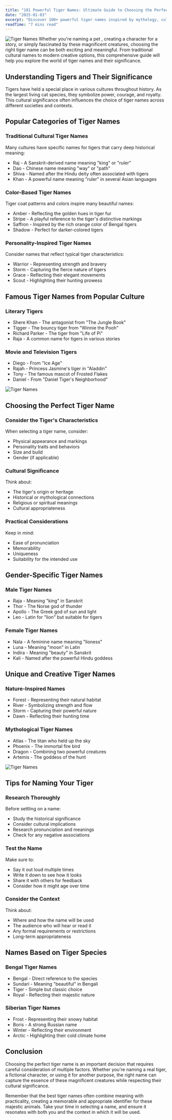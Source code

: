 ```yaml
---
title: "101 Powerful Tiger Names: Ultimate Guide to Choosing the Perfect Name (2025)"
date: "2025-01-03"
excerpt: "Discover 100+ powerful tiger names inspired by mythology, culture, and nature. From majestic Raja to fierce Kali, find the perfect name for your tiger character or pet cat. Includes meaning behind each name!"
readTime: "7 mins read"
---
```


![Tiger Names](/img/posts/tiger-names.webp)
Whether you're naming a pet , creating a character for a story, or simply fascinated by these magnificent creatures, choosing the right tiger name can be both exciting and meaningful. From traditional cultural names to modern creative options, this comprehensive guide will help you explore the world of tiger names and their significance.

## Understanding Tigers and Their Significance

Tigers have held a special place in various cultures throughout history. As the largest living cat species, they symbolize power, courage, and royalty. This cultural significance often influences the choice of tiger names across different societies and contexts.

## Popular Categories of Tiger Names

### Traditional Cultural Tiger Names

Many cultures have specific names for tigers that carry deep historical meaning:

* Raj - A Sanskrit-derived name meaning "king" or "ruler"
* Dao - Chinese name meaning "way" or "path"
* Shiva - Named after the Hindu deity often associated with tigers
* Khan - A powerful name meaning "ruler" in several Asian languages

### Color-Based Tiger Names

Tiger coat patterns and colors inspire many beautiful names:

* Amber - Reflecting the golden hues in tiger fur
* Stripe - A playful reference to the tiger's distinctive markings
* Saffron - Inspired by the rich orange color of Bengal tigers
* Shadow - Perfect for darker-colored tigers

### Personality-Inspired Tiger Names

Consider names that reflect typical tiger characteristics:

* Warrior - Representing strength and bravery
* Storm - Capturing the fierce nature of tigers
* Grace - Reflecting their elegant movements
* Scout - Highlighting their hunting prowess

## Famous Tiger Names from Popular Culture

### Literary Tigers
* Shere Khan - The antagonist from "The Jungle Book"
* Tigger - The bouncy tiger from "Winnie the Pooh"
* Richard Parker - The tiger from "Life of Pi"
* Raja - A common name for tigers in various stories

### Movie and Television Tigers
* Diego - From "Ice Age"
* Rajah - Princess Jasmine's tiger in "Aladdin"
* Tony - The famous mascot of Frosted Flakes
* Daniel - From "Daniel Tiger's Neighborhood"

![Tiger Names](/img/posts/tiger-names3.webp)

## Choosing the Perfect Tiger Name

### Consider the Tiger's Characteristics
When selecting a tiger name, consider:

* Physical appearance and markings
* Personality traits and behaviors
* Size and build
* Gender (if applicable)

### Cultural Significance
Think about:

* The tiger's origin or heritage
* Historical or mythological connections
* Religious or spiritual meanings
* Cultural appropriateness

### Practical Considerations
Keep in mind:

* Ease of pronunciation
* Memorability
* Uniqueness
* Suitability for the intended use

## Gender-Specific Tiger Names

### Male Tiger Names
* Raja - Meaning "king" in Sanskrit
* Thor - The Norse god of thunder
* Apollo - The Greek god of sun and light
* Leo - Latin for "lion" but suitable for tigers

### Female Tiger Names
* Nala - A feminine name meaning "lioness"
* Luna - Meaning "moon" in Latin
* Indira - Meaning "beauty" in Sanskrit
* Kali - Named after the powerful Hindu goddess

## Unique and Creative Tiger Names

### Nature-Inspired Names
* Forest - Representing their natural habitat
* River - Symbolizing strength and flow
* Storm - Capturing their powerful nature
* Dawn - Reflecting their hunting time

### Mythological Tiger Names
* Atlas - The titan who held up the sky
* Phoenix - The immortal fire bird
* Dragon - Combining two powerful creatures
* Artemis - The goddess of the hunt

![Tiger Names](/img/posts/tiger-names2.webp)

## Tips for Naming Your Tiger

### Research Thoroughly
Before settling on a name:

* Study the historical significance
* Consider cultural implications
* Research pronunciation and meanings
* Check for any negative associations

### Test the Name
Make sure to:

* Say it out loud multiple times
* Write it down to see how it looks
* Share it with others for feedback
* Consider how it might age over time

### Consider the Context
Think about:

* Where and how the name will be used
* The audience who will hear or read it
* Any formal requirements or restrictions
* Long-term appropriateness

## Names Based on Tiger Species

### Bengal Tiger Names
* Bengal - Direct reference to the species
* Sundari - Meaning "beautiful" in Bengali
* Tiger - Simple but classic choice
* Royal - Reflecting their majestic nature

### Siberian Tiger Names
* Frost - Representing their snowy habitat
* Boris - A strong Russian name
* Winter - Reflecting their environment
* Arctic - Highlighting their cold climate home

## Conclusion

Choosing the perfect tiger name is an important decision that requires careful consideration of multiple factors. Whether you're naming a real tiger, a fictional character, or using it for another purpose, the right name can capture the essence of these magnificent creatures while respecting their cultural significance.

Remember that the best tiger names often combine meaning with practicality, creating a memorable and appropriate identifier for these majestic animals. Take your time in selecting a name, and ensure it resonates with both you and the context in which it will be used.